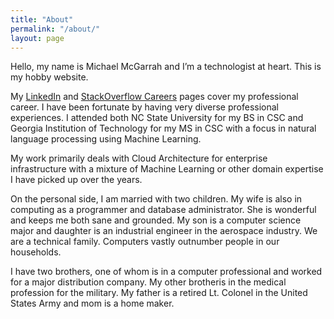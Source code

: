 ```yaml
---
title: "About"
permalink: "/about/"
layout: page
---
```


Hello, my name is Michael McGarrah and I’m a technologist at heart. This is my hobby website.

My [LinkedIn](https://www.linkedin.com/in/michaelmcgarrah/) and [StackOverflow Careers](https://careers.stackoverflow.com/mcgarrah) pages cover my professional career. I have been fortunate by having very diverse professional experiences. I attended both NC State University for my BS in CSC and Georgia Institution of Technology for my MS in CSC with a focus in natural language processing using Machine Learning.

My work primarily deals with Cloud Architecture for enterprise infrastructure with a mixture of Machine Learning or other domain expertise I have picked up over the years.

On the personal side, I am married with two children. My wife is also in computing as a programmer and database administrator. She is wonderful and keeps me both sane and grounded. My son is a computer science major and daughter is an industrial engineer in the aerospace industry. We are a technical family. Computers vastly outnumber people in our households.

I have two brothers, one of whom is in a computer professional and worked for a major distribution company. My other brotheris in the medical profession for the military. My father is a retired Lt. Colonel in the United States Army and mom is a home maker.
